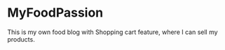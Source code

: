 # MyFoodPassion

This is my own food blog with Shopping cart feature, where I can sell my products.
